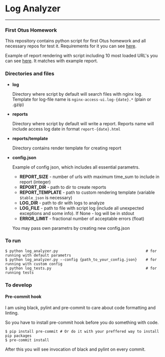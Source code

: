 # Log Analyzer

-----
### First Otus Homework

This repository contains python script for first Otus homework
and all necessary repos for test it. Requirements for it you can see [here](homework.pdf).

Example of report rendering with script including 10 most loaded URL's you can see [here](reports/report-2018.06.30.html).
It matches with example report.

### Directories and files

- **log**

   Directory where script by default will search files with nginx log.
   Template for log-file name is `nginx-access-ui.log-{date}.*` (plain or .gzip)
- **reports**

   Directory where script by default will write a report.
   Reports name will include access log date in format `report-{date}.html`
- **reports/template**

   Directory contains render template for creating report
- **config.json**

   Example of config json, which includes all essential parametrs.
   * **REPORT_SIZE** - number of urls with maximum time_sum to include in report (integer)
   * **REPORT_DIR** - path to dir to create reports
   * **REPORT_TEMPLATE** - path to custom rendering template (variable `$table_json` is necessary)
   * **LOG_DIR** - path to dir with logs to analyze
   * **LOG_FILE** - path to file with script log (include all unexpected exceptions and some info). If None - log will be in stdout
   * **ERROR_LIMIT** - fractional number of acceptable errors (float)

   You may pass own parametrs by creating new config.json

### To run

```
$ python log_analyzer.py                                        # for running with default parametrs
$ python log_analyzer.py --config {path_to_your_config.json}    # for running with custom config
$ python log_tests.py                                           # for running tests
```

### To develop

#### Pre-commit hook
I am using black, pylint and pre-commit to care about code formatting and linting.

So you have to install pre-commit hook before you do something with code.

```
$ pip install pre-commit # Or do it with your preffered way to install pip packages
$ pre-commit install
```

After this you will see invocation of black and pylint on every commit.
